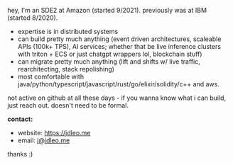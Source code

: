 hey, I'm an SDE2 at Amazon (started 9/2021). previously was at IBM (started 8/2020).

- expertise is in distributed systems
- can build pretty much anything (event driven architectures, scaleable APIs (100k+ TPS), AI services; whether that be live inference clusters with triton + ECS or just chatgpt wrappers lol, blockchain stuff)
- can migrate pretty much anything (lift and shifts w/ live traffic, rearchitecting, stack repolishing)
- most comfortable with java/python/typescript/javascript/rust/go/elixir/solidity/c++ and aws.

not active on github at all these days - if you wanna know what i can build, just reach out. doesn't need to be formal.

**contact:**
- website: https://jdleo.me
- email: j@jdleo.me

thanks :)
